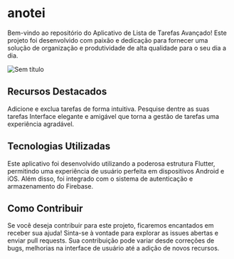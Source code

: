 
# anotei
Bem-vindo ao repositório do Aplicativo de Lista de Tarefas Avançado! Este projeto foi desenvolvido com paixão e dedicação para fornecer uma solução de organização e produtividade de alta qualidade para o seu dia a dia.

![Sem título](https://github.com/mitchkoko/ModernSmartHomeUI/assets/57817746/a244c7fa-961e-40e2-bfad-b773ba44f0e8)



## Recursos Destacados
Adicione e exclua tarefas de forma intuitiva.
Pesquise dentre as suas tarefas
Interface elegante e amigável que torna a gestão de tarefas uma experiência agradável.

## Tecnologias Utilizadas
Este aplicativo foi desenvolvido utilizando a poderosa estrutura Flutter, permitindo uma experiência de usuário perfeita em dispositivos Android e iOS. Além disso, foi integrado com o sistema de autenticação e armazenamento do Firebase.

## Como Contribuir
Se você deseja contribuir para este projeto, ficaremos encantados em receber sua ajuda! Sinta-se à vontade para explorar as issues abertas e enviar pull requests. Sua contribuição pode variar desde correções de bugs, melhorias na interface de usuário até a adição de novos recursos.
